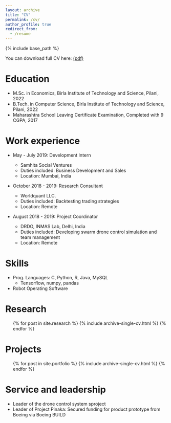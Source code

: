 ```yaml
---
layout: archive
title: "CV"
permalink: /cv/
author_profile: true
redirect_from:
  - /resume
---
```


{% include base_path %}

You can download full CV here: [(pdf)](/files/cv_latest_saksham.pdf)

Education
======
* M.Sc. in Economics, Birla Institute of Technology and Science, Pilani, 2022
* B.Tech. in Computer Science, Birla Institute of Technology and Science, Pilani, 2022
* Maharashtra School Leaving Certificate Examination, Completed with 9 CGPA, 2017 

Work experience
======
* May - July 2019: Development Intern
  * Samhita Social Ventures
  * Duties included: Business Development and Sales
  * Location: Mumbai, India

* October 2018 - 2019: Research Consultant
  * Worldquant LLC.
  * Duties included: Backtesting trading strategies
  * Location: Remote

* August 2018 - 2019: Project Coordinator
  * DRDO, INMAS Lab, Delhi, India
  * Duties included: Developing swarm drone control simulation and team management
  * Location: Remote
  
Skills
======
* Prog. Languages: C, Python, R, Java, MySQL
  * Tensorflow, numpy, pandas
* Robot Operating Software

Research
======
  <ul>{% for post in site.research %}
    {% include archive-single-cv.html %}
  {% endfor %}</ul>

Projects
======
  <ul>{% for post in site.portfolio %}
    {% include archive-single-cv.html %}
  {% endfor %}</ul>  

Service and leadership
======
* Leader of the drone control system sproject
* Leader of Project Pinaka: Secured funding for product prototype from Boeing via Boeing BUILD
